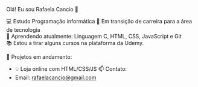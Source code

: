 Olá! Eu sou Rafaela Cancio 👋

💻 Estudo Programação informática 
🚀 Em transição de carreira para a área de tecnologia  
🌱 Aprendendo atualmente: Linguagem C, HTML, CSS, JavaScript e Git  
📚 Estou a tirar alguns cursos na plataforma da Udemy.

🚧 Projetos em andamento:
- 💡 Loja online com HTML/CSS/JS
📫 Contato:
- Email: rafaelacancio@gmail.com
